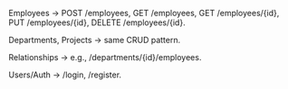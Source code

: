 Employees -> POST /employees, GET /employees, GET /employees/{id}, PUT /employees/{id}, DELETE /employees/{id}.

Departments, Projects -> same CRUD pattern.

Relationships -> e.g., /departments/{id}/employees.

Users/Auth -> /login, /register.